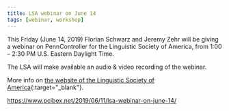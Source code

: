 ```yaml
---
title: LSA webinar on June 14
tags: [webinar, workshop]
---
```


This Friday (June 14, 2019) Florian Schwarz and Jeremy Zehr will be giving a webinar on PennController for the Linguistic Society of America, from 1:00 – 2:30 PM U.S. Eastern Daylight Time.

The LSA will make available an audio & video recording of the webinar.

More info on [the website of the Linguistic Society of America](https://www.linguisticsociety.org/resource/webinar-penncontroller-ibex-new-platform-online-experiment-design){:target="_blank"}.

https://www.pcibex.net/2019/06/11/lsa-webinar-on-june-14/